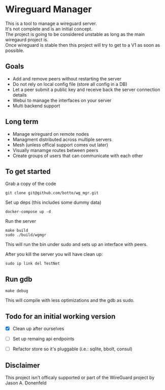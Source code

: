 # Wireguard Manager

This is a tool to manage a wireguard server.  
It's not complete and is an initial concept.  
The project is going to be considered unstable as long as the main wiregaurd project is.  
Once wireguard is stable then this project will try to get to a V1 as soon as possible.  

## Goals
- Add and remove peers without restarting the server
- Do not rely on local config file (store all config in a DB)
- Let a peer submit a public key and receive back the server connection details
- Webui to manage the interfaces on your server
- Multi backend support

## Long term
- Manage wireguard on remote nodes
- Managment distributed across multiple servers
- Mesh (unless offical support comes out later)
- Visually manamge routes between peers
- Create groups of users that can communicate with each other


## To get started
Grab a copy of the code
```
git clone git@github.com/botto/wg_mgr.git
```

Set up deps (this includes some dummy data)
```
docker-compose up -d
```

Run the server
```
make build
sudo ./build/wgmgr
```

This will run the bin under sudo and sets up an interface with peers.

After you kill the server you will have clean up:
```
sudo ip link del TestNet
```

## Run gdb
```
make debug
```
This will compile with less optimizations and the gdb as sudo.  

## Todo for an initial working version
- [x] Clean up after ourselves
- [ ] Set up remaing api endpoints
- [ ] Refactor store so it's pluggable (i.e.: sqlite, bbolt, consul)


## Disclaimer
This project isn't officaly supported or part of the WireGuard project by Jason A. Donenfeld  
